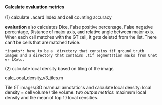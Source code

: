 #### Calculate evaluation metrics

(1) calculate Jacard Index and cell counting accuracy 

   **evaluation** also calculates Dice, False positive percentage,
   False negative percentage, Distance of major axis, and relative angle between
   major axis. 
   When each cell  matches with  the GT cell, it  gets deleted from the list. There
   can't be cells that are matched twice.

    *inputs*: have to be a  directory that contains tif ground truth images and a directory that contains .tif segmentation masks from Unet or LCuts.

(2) calculate local density based on tiling of the image.

   calc_local_density_v3_tiles.m

   Tile GT images/3D mannual annotations and calculate local density:
   local density = cell volume / tile volume.
   *two output metrics*: maximum local density and the mean of top 10 local densities.




